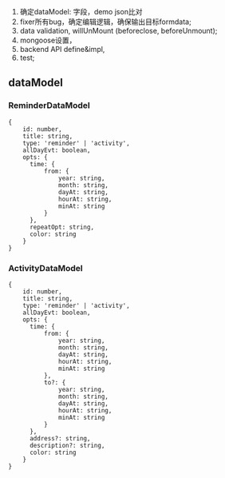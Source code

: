1. 确定dataModel: 字段，demo json比对
2. fixer所有bug，确定编辑逻辑，确保输出目标formdata;
3. data validation, willUnMount (beforeclose, beforeUnmount);
4. mongoose设置，
5. backend API define&impl,
6. test;

## dataModel
### ReminderDataModel
```
{
    id: number,
    title: string,
    type: 'reminder' | 'activity',
    allDayEvt: boolean,
    opts: {
      time: {
          from: {
              year: string,
              month: string,
              dayAt: string,
              hourAt: string,
              minAt: string
          }
      },
      repeatOpt: string,
      color: string
    }
}
```

### ActivityDataModel
```
{
    id: number,
    title: string,
    type: 'reminder' | 'activity',
    allDayEvt: boolean,
    opts: {
      time: {
          from: {
              year: string,
              month: string,
              dayAt: string,
              hourAt: string,
              minAt: string
          },
          to?: {
              year: string,
              month: string,
              dayAt: string,
              hourAt: string,
              minAt: string              
          }
      },
      address?: string,
      description?: string,
      color: string
    }
}
```